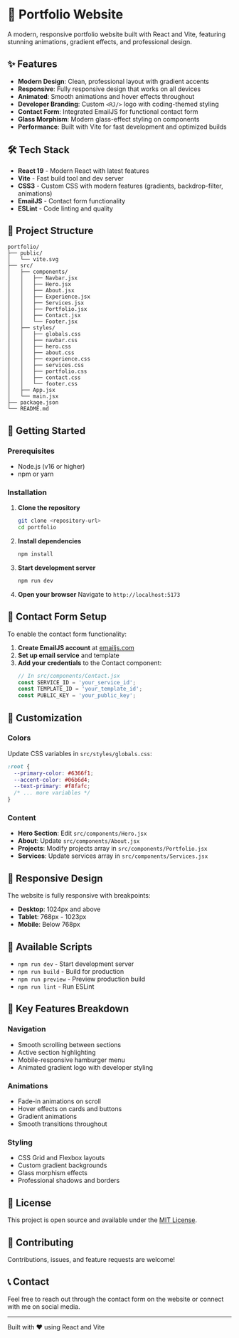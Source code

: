 # 🚀 Portfolio Website

A modern, responsive portfolio website built with React and Vite, featuring stunning animations, gradient effects, and professional design.

## ✨ Features

- **Modern Design**: Clean, professional layout with gradient accents
- **Responsive**: Fully responsive design that works on all devices
- **Animated**: Smooth animations and hover effects throughout
- **Developer Branding**: Custom `<RJ/>` logo with coding-themed styling
- **Contact Form**: Integrated EmailJS for functional contact form
- **Glass Morphism**: Modern glass-effect styling on components
- **Performance**: Built with Vite for fast development and optimized builds

## 🛠️ Tech Stack

- **React 19** - Modern React with latest features
- **Vite** - Fast build tool and dev server
- **CSS3** - Custom CSS with modern features (gradients, backdrop-filter, animations)
- **EmailJS** - Contact form functionality
- **ESLint** - Code linting and quality

## 📁 Project Structure

```
portfolio/
├── public/
│   └── vite.svg
├── src/
│   ├── components/
│   │   ├── Navbar.jsx
│   │   ├── Hero.jsx
│   │   ├── About.jsx
│   │   ├── Experience.jsx
│   │   ├── Services.jsx
│   │   ├── Portfolio.jsx
│   │   ├── Contact.jsx
│   │   └── Footer.jsx
│   ├── styles/
│   │   ├── globals.css
│   │   ├── navbar.css
│   │   ├── hero.css
│   │   ├── about.css
│   │   ├── experience.css
│   │   ├── services.css
│   │   ├── portfolio.css
│   │   ├── contact.css
│   │   └── footer.css
│   ├── App.jsx
│   └── main.jsx
├── package.json
└── README.md
```

## 🚀 Getting Started

### Prerequisites

- Node.js (v16 or higher)
- npm or yarn

### Installation

1. **Clone the repository**
   ```bash
   git clone <repository-url>
   cd portfolio
   ```

2. **Install dependencies**
   ```bash
   npm install
   ```

3. **Start development server**
   ```bash
   npm run dev
   ```

4. **Open your browser**
   Navigate to `http://localhost:5173`

## 📧 Contact Form Setup

To enable the contact form functionality:

1. **Create EmailJS account** at [emailjs.com](https://emailjs.com)
2. **Set up email service** and template
3. **Add your credentials** to the Contact component:
   ```javascript
   // In src/components/Contact.jsx
   const SERVICE_ID = 'your_service_id';
   const TEMPLATE_ID = 'your_template_id';
   const PUBLIC_KEY = 'your_public_key';
   ```

## 🎨 Customization

### Colors
Update CSS variables in `src/styles/globals.css`:
```css
:root {
  --primary-color: #6366f1;
  --accent-color: #06b6d4;
  --text-primary: #f8fafc;
  /* ... more variables */
}
```

### Content
- **Hero Section**: Edit `src/components/Hero.jsx`
- **About**: Update `src/components/About.jsx`
- **Projects**: Modify projects array in `src/components/Portfolio.jsx`
- **Services**: Update services array in `src/components/Services.jsx`

## 📱 Responsive Design

The website is fully responsive with breakpoints:
- **Desktop**: 1024px and above
- **Tablet**: 768px - 1023px
- **Mobile**: Below 768px

## 🔧 Available Scripts

- `npm run dev` - Start development server
- `npm run build` - Build for production
- `npm run preview` - Preview production build
- `npm run lint` - Run ESLint

## 🌟 Key Features Breakdown

### Navigation
- Smooth scrolling between sections
- Active section highlighting
- Mobile-responsive hamburger menu
- Animated gradient logo with developer styling

### Animations
- Fade-in animations on scroll
- Hover effects on cards and buttons
- Gradient animations
- Smooth transitions throughout

### Styling
- CSS Grid and Flexbox layouts
- Custom gradient backgrounds
- Glass morphism effects
- Professional shadows and borders

## 📄 License

This project is open source and available under the [MIT License](LICENSE).

## 🤝 Contributing

Contributions, issues, and feature requests are welcome!

## 📞 Contact

Feel free to reach out through the contact form on the website or connect with me on social media.

---

Built with ❤️ using React and Vite
